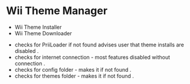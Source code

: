 # Wii Theme Manager
* Wii Theme Installer 
* Wii Theme Downloader
- checks for PriiLoader if not found advises user that theme installs are disabled .
- checks for internet connection - most features disabled without connection .
- checks for config folder - makes it if not found .
- checks for themes folder - makes it if not found .
